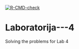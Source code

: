 [![R-CMD-check](https://github.com/Ana-S-Work/Laboratorija---4/actions/workflows/R-CMD-check.yaml/badge.svg)](https://github.com/Ana-S-Work/Laboratorija---4/actions/workflows/R-CMD-check.yaml)


# Laboratorija---4
Solving the problems for Lab 4
